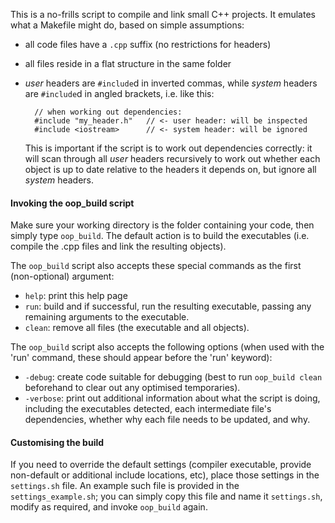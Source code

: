 
This is a no-frills script to compile and link small C++ projects. It emulates
what a Makefile might do, based on simple assumptions:

- all code files have a `.cpp` suffix (no restrictions for headers)

- all files reside in a flat structure in the same folder

- *user* headers are `#include`d in inverted commas, while *system* headers are
  `#include`d in angled brackets, i.e. like this:

        // when working out dependencies:
        #include "my_header.h"   // <- user header: will be inspected
        #include <iostream>      // <- system header: will be ignored

  This is important if the script is to work out dependencies correctly: it will
  scan through all *user* headers recursively to work out whether each object is
  up to date relative to the headers it depends on, but ignore all *system*
  headers.

#### Invoking the oop_build script

Make sure your working directory is the folder containing your code, then 
simply type `oop_build`. The default action is to build the executables (i.e. 
compile the .cpp files and link the resulting objects).

The `oop_build` script also accepts these special commands as the first
(non-optional) argument:

- `help`: print this help page
- `run`: build and if successful, run the resulting executable, passing any 
  remaining arguments to the executable.
- `clean`: remove all files (the executable and all objects).

The `oop_build` script also accepts the following options (when used with the
'run' command, these should appear before the 'run' keyword):

- `-debug`: create code suitable for debugging (best to run `oop_build clean`
  beforehand to clear out any optimised temporaries).
- `-verbose`: print out additional information about what the script is doing,
  including the executables detected, each intermediate file's dependencies,
  whether why each file needs to be updated, and why.

#### Customising the build

If you need to override the default settings (compiler executable, provide
non-default or additional include locations, etc), place those settings in the
`settings.sh` file. An example such file is provided in the
`settings_example.sh`; you can simply copy this file and name it `settings.sh`,
modify as required, and invoke `oop_build` again.

